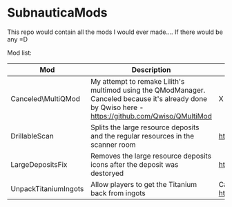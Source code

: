 # SubnauticaMods
This repo would contain all the mods I would ever made.... If there would be any =D

Mod list:

| Mod                | Description                                                                                                                                         | Nexus page                                   |
|--------------------|-----------------------------------------------------------------------------------------------------------------------------------------------------|----------------------------------------------|
| Canceled\MultiQMod | My attempt to remake Lilith's multimod using the QModManager. Canceled because it's already done by Qwiso here - https://github.com/Qwiso/QMultiMod |                                     X        |
| DrillableScan      | Splits the large resource deposits and the regular resources in the scanner room                                                                    | https://www.nexusmods.com/subnautica/mods/49 |
| LargeDepositsFix   | Removes the large resource deposits icons after the deposit was destoryed                                                                           | https://www.nexusmods.com/subnautica/mods/50 |
| UnpackTitaniumIngots   | Allow players to get the Titanium back from ingots                                                                           | Canceled due to the release of UnpackIngots -  https://www.nexusmods.com/subnautica/mods/69|